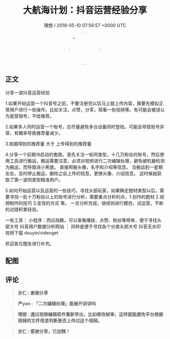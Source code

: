 <h1 align="center">大航海计划：抖音运营经验分享</h1>
<p align="center">
    <a>理想 / 2018-05-10 07:56:57 &#43;0000 UTC</a>
</p>

<div align="center">
    <img src="https://images.zsxq.com/FvPh6HxPvcXYMOW0PDbbxGUmo-wL?e=1590940799&amp;token=kIxbL07-8jAj8w1n4s9zv64FuZZNEATmlU_Vm6zD:dyEWTNuASxrpyRJHpxGnrZ2Z4iY=" width="100" height="100" style="border:1px solid;border-radius:50%; color:#ffffff"/>
</div>

## 正文

<div>
         分享一波抖音运营经验

1.如果开始运营一个抖音号之前，不要注册完以后马上就上传内容，需要先模拟正常用户进行一些操作，比如关注，点赞，分享，观看一些视频等。有可能会被误认为是营销号，不给推荐。

2.如果多人同时运营一个账号，应尽量避免多台设备同时登陆，可能会导致账号异常，有概率导致推荐量减少。

3.拍摄得到的推荐量 大于 上传得到的推荐量

4.分享一个前期冷启动的套路，首先关注一些同类型，十几万粉丝的账号，然后使用工具进行搬运，搬运需要注意，必须对视频进行二次编辑处理，避免被机器检测为搬运，而导致进小黑屋。
直接照搬头像，名字和介绍等信息。
当搬运到一星期左右，及时停止搬运，删除之前上传的信息。更换头像、介绍信息。
这时候就获取了第一波同类型精准用户。

5.如何开始运营以及运营的一些技巧，寻找头部玩家，如果确定题材类型以后，需要寻找一批十万粉丝以上的账号进行分析，需要重点分析的点，1.创作的题材 2.视频制作的技巧 3.变现的方式 等。
一旦分析完成，继续则进行模仿，试运营，不断的试错积累经验。

一些工具：
小程序：西瓜指数，可以查看播放、点赞、粉丝等榜单，便于寻找头部大号
抖音用户数据分析网站 ：  同样是便于寻找各个分类头部大号
抖音无水印视频下载 douyin/videoget 

欢迎各位圈友进行补充。
</div>

## 配图
<div class="image" align="center">

</div>

## 评论

<div align="left">
<div>

<blockquote >
<span> <strong>亦仁 : 谢谢分享 </strong></span>
</blockquote>

<blockquote >
<span> <strong>严yan : 「二次编辑处理」能展开讲讲吗 </strong></span>
</blockquote>

<blockquote >
<span> <strong>理想 : 通过视频编辑软件重新导出，比如修改帧率，这样就能避免平台根据视频的文件信息判断是否上传过这个视频。 </strong></span>
</blockquote>

<blockquote >
<span> <strong>亦仁 : 感谢分享，已加精！ </strong></span>
</blockquote>

</div>
</div>